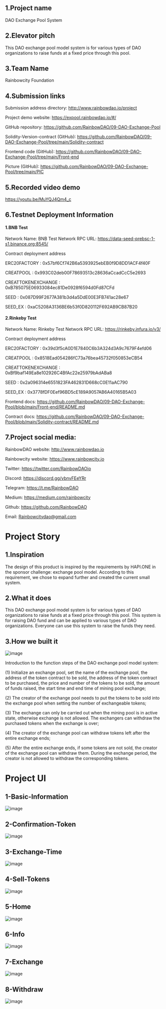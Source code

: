 
## 1.Project name

DAO Exchange Pool System

## 2.Elevator pitch

This DAO exchange pool model system is for various types of DAO organizations to raise funds at a fixed price through this pool.

## 3.Team Name

Rainbowcity Foundation

## 4.Submission links

Submission address directory:
http://www.rainbowdao.io/project

Project demo website:
https://expool.rainbowdao.io/#/

GitHub repository:
https://github.com/RainbowDAO/09-DAO-Exchange-Pool

Solidity-Version-contract (GitHub):
https://github.com/RainbowDAO/09-DAO-Exchange-Pool/tree/main/Solidity-contract

Frontend code (GitHub):
https://github.com/RainbowDAO/09-DAO-Exchange-Pool/tree/main/Front-end

Picture (GitHub):
https://github.com/RainbowDAO/09-DAO-Exchange-Pool/tree/main/PIC

## 5.Recorded video demo

https://youtu.be/MuYQJ4Qm4_c

## 6.Testnet Deployment Information

#### 1.BNB Test

Network Name: BNB Test Network
RPC URL: https://data-seed-prebsc-1-s1.binance.org:8545/

Contract deployment address

ERC20FACTORY :
0x57bf6Cf742B6a5393925ebEB0f9D8DD1ACF4f40F

CREATPOOL :
0x993C02deb00F78693513c28636aCcadCcC5e2693

CREATTOKENEXCHANGE :
0xB785075E06933084ec81De0928f6594d0Fd87CFd

SEED :
0x087D99F2677A381b3d4a5DdE00E3FB741ac28e67

SEED_EX :
0xaC5208A3136BE6b53f0D820112F692AB9CB87B20

#### 2.Rinkeby Test

Network Name: Rinkeby Test Network
RPC URL: https://rinkeby.infura.io/v3/

Contract deployment address

ERC20FACTORY :
0x39d3f5cA0D1E7840C6b3A324d3A9c7679F4efd06

CREATPOOL :
0x8518Ead054286fC73a76bea45732f050853eCB54

CREATTOKENEXCHANGE :
0xBf9baf149Ea8e102926C4BfAc22e25979bAdABa8

SEED :
0x2a096314e6551823FA462831D668cC0E11aAC790

SEED_EX :
0x3778fDF0Eef96BD5cE189A9057AB6A40165B5A03

Frontend docs:
https://github.com/RainbowDAO/09-DAO-Exchange-Pool/blob/main/Front-end/README.md

Contract  docs:
https://github.com/RainbowDAO/09-DAO-Exchange-Pool/blob/main/Solidity-contract/README.md

## 7.Project social media:

RainbowDAO website: http://www.rainbowdao.io

Rainbowcity website: https://www.rainbowcity.io

Twitter:    https://twitter.com/RainbowDAOio

Discord:     https://discord.gg/vbnvFEeYRr

Telegram: https://t.me/RainbowDAO

Medium:   https://medium.com/rainbowcity

Github:    https://github.com/RainbowDAO

Email: Rainbowcitydao@gmail.com

#  Project Story

## 1.Inspiration

The design of this product is inspired by the requirements by HAPI.ONE in the sponsor challenge: exchange pool model. According to this requirement, we chose to expand further and created the current small system.

## 2.What it does

This DAO exchange pool model system is for various types of DAO organizations to raise funds at a fixed price through this pool. This system is for raising DAO fund and can be applied to various types of DAO organizations. Everyone can use this system to raise the funds they need.

## 3.How we built it

![image](https://raw.githubusercontent.com/RainbowDAO/09-DAO-Exchange-Pool/main/PIC/Logic-diagram.png)

Introduction to the function steps of the DAO exchange pool model system:

(1) Initialize an exchange pool, set the name of the exchange pool, the address of the token contract to be sold, the address of the token contract to be purchased, the price and number of the tokens to be sold, the amount of funds raised, the start time and end time of mining pool exchange;

(2) The creator of the exchange pool needs to put the tokens to be sold into the exchange pool when setting the number of exchangeable tokens;

(3) The exchange can only be carried out when the mining pool is in active state, otherwise exchange is not allowed. The exchangers can withdraw the purchased tokens when the exchange is over;

(4) The creator of the exchange pool can withdraw tokens left after the entire exchange ends;

(5) After the entire exchange ends, if some tokens are not sold, the creator of the exchange pool can withdraw them. During the exchange period, the creator is not allowed to withdraw the corresponding tokens.

#  Project UI

## 1-Basic-Information


![image](https://raw.githubusercontent.com/RainbowDAO/09-DAO-Exchange-Pool/main/PIC/1-Basic-Information.png)


## 2-Confirmation-Token


![image](https://raw.githubusercontent.com/RainbowDAO/09-DAO-Exchange-Pool/main/PIC/2-Confirmation-Token.png)


## 3-Exchange-Time


![image](https://raw.githubusercontent.com/RainbowDAO/09-DAO-Exchange-Pool/main/PIC/3-Exchange-Time.png)


## 4-Sell-Tokens


![image](https://raw.githubusercontent.com/RainbowDAO/09-DAO-Exchange-Pool/main/PIC/4-Sell-Tokens.png)


## 5-Home


![image](https://raw.githubusercontent.com/RainbowDAO/09-DAO-Exchange-Pool/main/PIC/5-Home.png)


## 6-Info


![image](https://raw.githubusercontent.com/RainbowDAO/09-DAO-Exchange-Pool/main/PIC/6-Info.png)


## 7-Exchange


![image](https://raw.githubusercontent.com/RainbowDAO/09-DAO-Exchange-Pool/main/PIC/7-Exchange.png)


## 8-Withdraw


![image](https://raw.githubusercontent.com/RainbowDAO/09-DAO-Exchange-Pool/main/PIC/8-Withdraw.png)
